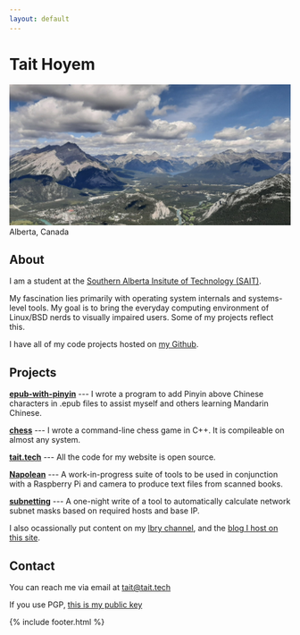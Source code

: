 ```yaml
---
layout: default
---
```

<h1 id="main-name">Tait Hoyem</h1>

<img id="main-img" src="/assets/img/banff.jpg" alt="A photot I took of the valley Banff, Alberta sits in">
<label for="main-img">Alberta, Canada</label>

## About

I am a student at the <a href="https://sait.ca/">Southern Alberta Insitute of Technology (SAIT)</a>.

My fascination lies primarily with operating system internals and systems-level tools.
My goal is to bring the everyday computing environment of Linux/BSD nerds to visually impaired users.
Some of my projects reflect this.

I have all of my code projects hosted on [my Github](https://github.com/TTWNO).

## Projects

**[epub-with-pinyin](https://github.com/TTWNO/epub-with-pinyin)** ---
I wrote a program to add Pinyin above Chinese characters in .epub files to assist myself and others learning Mandarin Chinese.

**[chess](https://github.com/TTWNO/chess)** ---
I wrote a command-line chess game in C++. It is compileable on almost any system.

**[tait.tech](https://github.com/TTWNO/tait.tech)** ---
All the code for my website is open source.

**[Napolean](https://github.com/TTWNO/Napolean)** ---
A work-in-progress suite of tools to be used in conjunction with a Raspberry Pi 
and camera to produce text files from scanned books.

**[subnetting](https://github.com/TTWNO/subnetting)** ---
A one-night write of a tool to automatically calculate network subnet masks based on required hosts and base IP.

I also ocassionally put content on my [lbry channel](https://lbry.tv/@tait:7), and the [blog I host on this site](/blog/).

## Contact

You can reach me via email at [tait@tait.tech](mailto:tait@tait.tech)

If you use PGP, [this is my public key](/public-key.asc)

{% include footer.html %}
